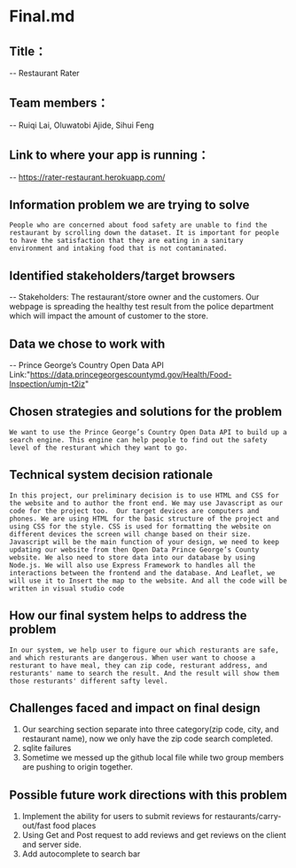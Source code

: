 Final.md
================

## Title：
-- Restaurant Rater 

## Team members： 
-- Ruiqi Lai, Oluwatobi Ajide, Sihui Feng

## Link to where your app is running： 
-- https://rater-restaurant.herokuapp.com/



## Information problem we are trying to solve
   `People who are concerned about food safety are unable to find the restaurant by scrolling down the dataset. It is important for people to have the satisfaction that they are eating in a sanitary environment and intaking food that is not contaminated.`



## Identified stakeholders/target browsers 
-- Stakeholders: The restaurant/store owner and the customers. Our webpage is spreading the healthy test result from the police department which will impact the amount of customer to the store.


## Data we chose to work with  
-- Prince George’s Country Open Data API 
Link:"https://data.princegeorgescountymd.gov/Health/Food-Inspection/umjn-t2iz"

## Chosen strategies and solutions for the problem 
   `We want to use the Prince George’s Country Open Data API to build up a search engine. This engine can help people to find out the safety level of the resturant which they want to go.`


## Technical system decision rationale 
   `In this project, our preliminary decision is to use HTML and CSS for the website and to author the front end. We may use Javascript as our code for the project too.  Our target devices are computers and phones. We are using HTML for the basic structure of the project and using CSS for the style. CSS is used for formatting the website on different devices the screen will change based on their size. Javascript will be the main function of your design, we need to keep updating our website from then Open Data Prince George’s County website. We also need to store data into our database by using Node.js. We will also use Express Framework to handles all the interactions between the frontend and the database. And Leaflet, we will use it to Insert the map to the website. And all the code will be written in visual studio code`


## How our final system helps to address the problem 
`In our system, we help user to figure our which resturants are safe, and which resturants are dangerous. When user want to choose a resturant to have meal, they can zip code, resturant address, and resturants' name to search the result. And the result will show them those resturants' different safty level.`


## Challenges faced and impact on final design 
1. Our searching section separate into three category(zip code, city, and restaurant name), now we only have the zip code search completed.
2. sqlite failures
3. Sometime we messed up the github local file while two group members are pushing to origin together.


## Possible future work directions with this problem 
1. Implement the ability for users to submit reviews for restaurants/carry-out/fast food places
2. Using Get and Post request to add reviews and get reviews on the client and server side.
3. Add autocomplete to search bar
